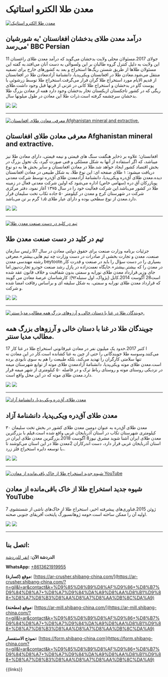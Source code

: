 # معدن طلا الکترو استاتیک

<a href="https://swt.shibang-china.com/?n=gjl&l=ar&img&k=%D9%85%D8%B9%D8%AF%D9%86+%D8%B7%D9%84%D8%A7+%D8%A7%D9%84%DA%A9%D8%AA%D8%B1%D9%88+%D8%A7%D8%B3%D8%AA%D8%A7%D8%AA%DB%8C%DA%A9" target="_blank">![معدن طلا الکترو استاتیک](http://static.shibang-china.com/all-800x300/618.jpg)</a>

## درآمد معدن طلای بدخشان افغانستان &#39;به شورشیان می‌رسد&#39; BBC Persian
11 جولای 2017.مسئولان محلی ولایت بدخشان می‌گوید که درآمد معدن طلای راغستان این ولایت به دلیل کنترل گروه طالبان بر این ولسوالی به دست آنان می‌افتد.به گفته این مسئولان طلاها از طریق شستن ریگ‌ها استخراج و بعد به کشورهای خارج برای تصفیه منتقل می‌شود.معادن طلا در افغانستان ویکی‌پدیا، دانشنامهٔ آزادمعادن طلا در افغانستان از قدیم الایام مورد استخراج طلا گران قرار می‌گرفت.استخراج طلا توسط زرشوئی با پوست گاو در بدخشان و استخراج طلا کانی در غزنی از قرنها قبل وجود داشت.طلای ریگی که در کشور تاجکستان ازبکستان تخار بدخشان وجود دارد همه از معادن بزرگ طلا بدخشان سرچشمه گرفته است.ذرات طلا این معادن در طول میلونها سال.


<a href="https://whatsapp.shibangsoft.com/WhatsApp.php" target="_blank" title="WhatsApp">![](http://static.shibang-china.com/icon/whatsapp.png)</a> <a href="https://swt.shibang-china.com/?n=gjl&l=ar&icon&k=%D9%85%D8%B9%D8%AF%D9%86+%D8%B7%D9%84%D8%A7+%D8%A7%D9%84%DA%A9%D8%AA%D8%B1%D9%88+%D8%A7%D8%B3%D8%AA%D8%A7%D8%AA%DB%8C%DA%A9" target="_blank">![](http://static.shibang-china.com/icon/chat-ar.png)</a>

---

<a href="https://swt.shibang-china.com/?n=gjl&l=ar&img&k=%D9%85%D8%B9%D8%AF%D9%86+%D8%B7%D9%84%D8%A7+%D8%A7%D9%84%DA%A9%D8%AA%D8%B1%D9%88+%D8%A7%D8%B3%D8%AA%D8%A7%D8%AA%DB%8C%DA%A9" target="_blank">![معرفى معادن طلاى افغانستان Afghanistan mineral and extractive.](http://static.shibang-china.com/all-800x300/251.jpg)</a>

## معرفى معادن طلاى افغانستان Afghanistan mineral and extractive.
افغانستان؛ علاوه بر ذخاير هنگفت سنگ هاى قيمتى و نيمه قيمتى، داراى معادن طلا نيز ميباشد، که اگر استفاده از آنها به شکل مسلکى و فنى صورت گيرد، يک تحول بزرگ در بخش اقتصاد کشور ايجاد خواهد شد.طلا در معادن افغانستان و ساير بخش ها به دو نوع دريافت ميشود: ١ طلاى صفحه اى: اين نوع طلا، به شکل طبيعى در معادن افغانستان ديده.معدن طلای آق‌دره ویکی‌پدیا، دانشنامهٔ آزادمعدن طلای آق‌دره توسط شرکت معدنی پویازرکان آق دره (سهامی خاص) اداره می‌شود که اولین شرکت معدنی فعال در زمینه طلا در کشور می‌باشد.این شرکت فعالیت خود را در سال ۱۳۷۵ آغاز نمود، دفتر مرکزی شرکت در شهرستان کرج و معدن در کیلومتر ۵۰ جاده تکاب تخت سلیمان قرار دارد.معدن از نوع سطحی بوده و دارای عیار طلای ۱٫۵ گرم بر تن می‌باشد.


<a href="https://whatsapp.shibangsoft.com/WhatsApp.php" target="_blank" title="WhatsApp">![](http://static.shibang-china.com/icon/whatsapp.png)</a> <a href="https://swt.shibang-china.com/?n=gjl&l=ar&icon&k=%D9%85%D8%B9%D8%AF%D9%86+%D8%B7%D9%84%D8%A7+%D8%A7%D9%84%DA%A9%D8%AA%D8%B1%D9%88+%D8%A7%D8%B3%D8%AA%D8%A7%D8%AA%DB%8C%DA%A9" target="_blank">![](http://static.shibang-china.com/icon/chat-ar.png)</a>

---

<a href="https://swt.shibang-china.com/?n=gjl&l=ar&img&k=%D9%85%D8%B9%D8%AF%D9%86+%D8%B7%D9%84%D8%A7+%D8%A7%D9%84%DA%A9%D8%AA%D8%B1%D9%88+%D8%A7%D8%B3%D8%AA%D8%A7%D8%AA%DB%8C%DA%A9" target="_blank">![تیم در کلید در دست صنعت معدن طلا](http://static.shibang-china.com/all-800x300/375.jpg)</a>

## تیم در کلید در دست صنعت معدن طلا
جزئیات برنامه وزارت صنعت برای حقوق دولتی معادن در سال 97.رئیس سازمان صنعت، معدن و تجارت بخشی از صادرات در دست وزارت چه تیم هایی.بیشتر+.معرفی رشته مهندسی معدن beytoote.بسیاری را در دست سؤال را باید در صنعت و قدرت‌ کار در معدن‌ را که‌ بیشتر.بیشتر+.جایگاه نعمت‌زاده در پازل رشد صنعت خودرو تجارت‌نیوز.اما جای وزیر.قرارداد معدن طلای نورابه و سمتی بدون شفافیت و خلاف قانون عقد شده است28 آگوست 2014.کابل (پژواک، اول سنبله۹۲): کارشناسان عرصۀ معادن می گویند که قرارداد معدن طلای نورابه و سمتی، به شکل سلیقه ای و براساس رفاقت امضا شده و شرکت.


<a href="https://whatsapp.shibangsoft.com/WhatsApp.php" target="_blank" title="WhatsApp">![](http://static.shibang-china.com/icon/whatsapp.png)</a> <a href="https://swt.shibang-china.com/?n=gjl&l=ar&icon&k=%D9%85%D8%B9%D8%AF%D9%86+%D8%B7%D9%84%D8%A7+%D8%A7%D9%84%DA%A9%D8%AA%D8%B1%D9%88+%D8%A7%D8%B3%D8%AA%D8%A7%D8%AA%DB%8C%DA%A9" target="_blank">![](http://static.shibang-china.com/icon/chat-ar.png)</a>

---

<a href="https://swt.shibang-china.com/?n=gjl&l=ar&img&k=%D9%85%D8%B9%D8%AF%D9%86+%D8%B7%D9%84%D8%A7+%D8%A7%D9%84%DA%A9%D8%AA%D8%B1%D9%88+%D8%A7%D8%B3%D8%AA%D8%A7%D8%AA%DB%8C%DA%A9" target="_blank">![جویندگان طلا در غنا با دستان خالی و آرزوهای بزرگ همه مطالب مدیا سنتر.](http://static.shibang-china.com/all-800x300/1499.jpg)</a>

## جویندگان طلا در غنا با دستان خالی و آرزوهای بزرگ همه مطالب مدیا سنتر.
17 ا کتبر 2017.حدود یک میلیون نفر در معادن غیرقانونی استخراج طلا در غنا کار می‌کنند.وسوسه طلا جویندگانی را حتی از چین به غنا کشانده است.کار در این معادن نه تنها سلامتی کارگران را تهدید می‌کند، بلکه طبیعت را هم به سوی نابودی برده است.معدن طلای موته ویکی‌پدیا، دانشنامهٔ آزادمعدن طلای موته از توابع شهرستان میمه در نزدیکی روستای موته و روستای رباط ترک و در فاصله ۵۰ کیلومتری از شهر میمه قرار دارد.معدن طلای موته که در این محل واقع است.


<a href="https://whatsapp.shibangsoft.com/WhatsApp.php" target="_blank" title="WhatsApp">![](http://static.shibang-china.com/icon/whatsapp.png)</a> <a href="https://swt.shibang-china.com/?n=gjl&l=ar&icon&k=%D9%85%D8%B9%D8%AF%D9%86+%D8%B7%D9%84%D8%A7+%D8%A7%D9%84%DA%A9%D8%AA%D8%B1%D9%88+%D8%A7%D8%B3%D8%AA%D8%A7%D8%AA%DB%8C%DA%A9" target="_blank">![](http://static.shibang-china.com/icon/chat-ar.png)</a>

---

<a href="https://swt.shibang-china.com/?n=gjl&l=ar&img&k=%D9%85%D8%B9%D8%AF%D9%86+%D8%B7%D9%84%D8%A7+%D8%A7%D9%84%DA%A9%D8%AA%D8%B1%D9%88+%D8%A7%D8%B3%D8%AA%D8%A7%D8%AA%DB%8C%DA%A9" target="_blank">![معدن طلای آق‌دره ویکی‌پدیا، دانشنامهٔ آزاد](http://static.shibang-china.com/all-800x300/1150.jpg)</a>

## معدن طلای آق‌دره ویکی‌پدیا، دانشنامهٔ آزاد
معدن طلای آق‌دره به عنوان دومین معدن طلای کشور در بخش تخت سلیمان ۳۰ کیلومتری شهرستان تکاب در استان آذربایجان غربی واقع شده است.فیلم با بزرگترین معدن طلای ایران آشنا شوید مشرق نیوز8 آگوست 2018.بزرگترین معدن طلای ایران در استان آذربایجان غربی قرار دارد، دست اندرکاران 2معدن طلا در این استان می‌کوشند تا با توسعه دایره استخراج فلز زرد،.


<a href="https://whatsapp.shibangsoft.com/WhatsApp.php" target="_blank" title="WhatsApp">![](http://static.shibang-china.com/icon/whatsapp.png)</a> <a href="https://swt.shibang-china.com/?n=gjl&l=ar&icon&k=%D9%85%D8%B9%D8%AF%D9%86+%D8%B7%D9%84%D8%A7+%D8%A7%D9%84%DA%A9%D8%AA%D8%B1%D9%88+%D8%A7%D8%B3%D8%AA%D8%A7%D8%AA%DB%8C%DA%A9" target="_blank">![](http://static.shibang-china.com/icon/chat-ar.png)</a>

---

<a href="https://swt.shibang-china.com/?n=gjl&l=ar&img&k=%D9%85%D8%B9%D8%AF%D9%86+%D8%B7%D9%84%D8%A7+%D8%A7%D9%84%DA%A9%D8%AA%D8%B1%D9%88+%D8%A7%D8%B3%D8%AA%D8%A7%D8%AA%DB%8C%DA%A9" target="_blank">![شیوه جدید استخراج طلا از خاک باقی‌مانده از معادن YouTube](http://static.shibang-china.com/all-800x300/1024.jpg)</a>

## شیوه جدید استخراج طلا از خاک باقی‌مانده از معادن YouTube
7 ژوئن 2015.فناوری‌های پیشرفته اخیر، استخراج طلا از خاک‌های ناشی از شستشوی اولیه آن را ممکن ساخته است.حومه ژوهانسبورگ پایتخت آفریقای جنوبی صحنه.

<a href="https://whatsapp.shibangsoft.com/WhatsApp.php" target="_blank" title="WhatsApp">![](http://static.shibang-china.com/icon/whatsapp.png)</a> <a href="https://swt.shibang-china.com/?n=gjl&l=ar&icon&k=%D9%85%D8%B9%D8%AF%D9%86+%D8%B7%D9%84%D8%A7+%D8%A7%D9%84%DA%A9%D8%AA%D8%B1%D9%88+%D8%A7%D8%B3%D8%AA%D8%A7%D8%AA%DB%8C%DA%A9" target="_blank">![](http://static.shibang-china.com/icon/chat-ar.png)</a>

---
## اتصل بنا:

**الدردشة الآن:** [انقر للدردشة](https://swt.shibang-china.com?n=gjl&l=ar&contact&k=%D9%85%D8%B9%D8%AF%D9%86+%D8%B7%D9%84%D8%A7+%D8%A7%D9%84%DA%A9%D8%AA%D8%B1%D9%88+%D8%A7%D8%B3%D8%AA%D8%A7%D8%AA%DB%8C%DA%A9)

**WhatsApp:**  [+8613621919955](https://whatsapp.shibangsoft.com/WhatsApp.php)

**موقع (كسارة):** [https://ar-crusher.shibang-china.com/](https://ar-crusher.shibang-china.com/?n=gjl&l=ar&contact&k=%D9%85%D8%B9%D8%AF%D9%86+%D8%B7%D9%84%D8%A7+%D8%A7%D9%84%DA%A9%D8%AA%D8%B1%D9%88+%D8%A7%D8%B3%D8%AA%D8%A7%D8%AA%DB%8C%DA%A9)

**موقع (مطحنة):** [https://ar-mill.shibang-china.com/](https://ar-mill.shibang-china.com/?n=gjl&l=ar&contact&k=%D9%85%D8%B9%D8%AF%D9%86+%D8%B7%D9%84%D8%A7+%D8%A7%D9%84%DA%A9%D8%AA%D8%B1%D9%88+%D8%A7%D8%B3%D8%AA%D8%A7%D8%AA%DB%8C%DA%A9)

**نموذج الاستفسار:** [https://form.shibang-china.com](https://form.shibang-china.com?n=gjl&l=ar&contact&k=%D9%85%D8%B9%D8%AF%D9%86+%D8%B7%D9%84%D8%A7+%D8%A7%D9%84%DA%A9%D8%AA%D8%B1%D9%88+%D8%A7%D8%B3%D8%AA%D8%A7%D8%AA%DB%8C%DA%A9)

{{links}}